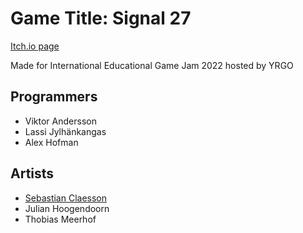 <h1>Game Title: Signal 27</h1>
<a href ="https://sappels.itch.io/signal-27"><p>Itch.io page</p></a>

Made for International Educational Game Jam 2022 hosted by YRGO

<h2>Programmers</h2>
<ul>
  <li>Viktor Andersson</li>
  <li>Lassi Jylhänkangas</li>
  <li>Alex Hofman</li>
</ul>  
            
<h2>Artists</h2>
<ul>
  <a href ="https://www.artstation.com/sebbenyao"><li>Sebastian Claesson</li></a>
  <li>Julian Hoogendoorn</li>
  <li>Thobias Meerhof</li>
</ul>  
